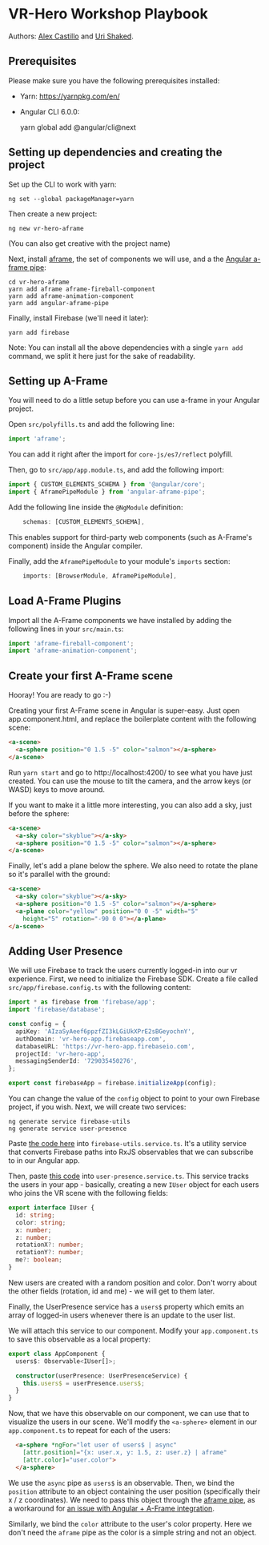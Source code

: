 # VR-Hero Workshop Playbook

Authors: [Alex Castillo](https://twitter.com/@castillo__io) and [Uri Shaked](https://twitter.com/UriShaked).

## Prerequisites

Please make sure you have the following prerequisites installed:

- Yarn: https://yarnpkg.com/en/
- Angular CLI 6.0.0:

    yarn global add @angular/cli@next

## Setting up dependencies and creating the project

Set up the CLI to work with yarn:

    ng set --global packageManager=yarn

Then create a new project:

    ng new vr-hero-aframe

(You can also get creative with the project name)

Next, install [aframe](https://aframe.io/), the set of components we will use, and a the [Angular a-frame pipe](https://www.npmjs.com/package/angular-aframe-pipe):

    cd vr-hero-aframe
    yarn add aframe aframe-fireball-component
    yarn add aframe-animation-component
    yarn add angular-aframe-pipe

Finally, install Firebase (we'll need it later):

    yarn add firebase

Note: You can install all the above dependencies with a single `yarn add` command, we split it here just for the sake of readability.

## Setting up A-Frame
You will need to do a little setup before you can use a-frame in your Angular project.

Open `src/polyfills.ts` and add the following line:

```typescript
import 'aframe';
```

You can add it right after the import for `core-js/es7/reflect` polyfill.

Then, go to `src/app/app.module.ts`, and add the following import:

```typescript
import { CUSTOM_ELEMENTS_SCHEMA } from '@angular/core';
import { AframePipeModule } from 'angular-aframe-pipe';
```

Add the following line inside the `@NgModule` definition:

```typescript
    schemas: [CUSTOM_ELEMENTS_SCHEMA],
```

This enables support for third-party web components (such as A-Frame's component) inside the Angular compiler.

Finally, add the `AframePipeModule` to your module's `imports` section:

```typescript
    imports: [BrowserModule, AframePipeModule],
```

## Load A-Frame Plugins

Import all the A-Frame components we have installed by adding the following lines in your `src/main.ts`:

```typescript
import 'aframe-fireball-component';
import 'aframe-animation-component';
```

## Create your first A-Frame scene

Hooray! You are ready to go :-)

Creating your first A-Frame scene in Angular is super-easy. Just open app.component.html, and replace the boilerplate content with the following scene:

```html
<a-scene>
  <a-sphere position="0 1.5 -5" color="salmon"></a-sphere>
</a-scene>
```

Run `yarn start` and go to http://localhost:4200/ to see what you have just created. You can use the mouse to tilt the camera, and the arrow keys (or WASD) keys to move around.

If you want to make it a little more interesting, you can also add a sky, just before the sphere:

```html
<a-scene>
  <a-sky color="skyblue"></a-sky>
  <a-sphere position="0 1.5 -5" color="salmon"></a-sphere>
</a-scene>
```

Finally, let's add a plane below the sphere. We also need to rotate the plane so it's parallel with the ground:

```html
<a-scene>
  <a-sky color="skyblue"></a-sky>
  <a-sphere position="0 1.5 -5" color="salmon"></a-sphere>
  <a-plane color="yellow" position="0 0 -5" width="5"
    height="5" rotation="-90 0 0"></a-plane>
</a-scene>
```

## Adding User Presence

We will use Firebase to track the users currently logged-in into our vr experience. First, we need to initialize the Firebase SDK. Create a file called `src/app/firebase.config.ts` with the following content:

```typescript
import * as firebase from 'firebase/app';
import 'firebase/database';

const config = {
  apiKey: 'AIzaSyAeef6ppzfZI3kLGiUkXPrE2sBGeyochnY',
  authDomain: 'vr-hero-app.firebaseapp.com',
  databaseURL: 'https://vr-hero-app.firebaseio.com',
  projectId: 'vr-hero-app',
  messagingSenderId: '729035450276',
};

export const firebaseApp = firebase.initializeApp(config);
```

You can change the value of the `config` object to point to your own Firebase project, if you wish. Next, we will create two services:

```
ng generate service firebase-utils
ng generate service user-presence
```

Paste [the code here](src/app/firebase-utils.service.ts) into `firebase-utils.service.ts`. It's a utility service that converts Firebase paths into RxJS observables that we can subscribe to in our Angular app.

Then, paste [this code](src/app/user-presence.service.ts) into `user-presence.service.ts`. This service tracks the users in your app - basically, creating a new `IUser` object for each users who joins the VR scene with the following fields:

```typescript
export interface IUser {
  id: string;
  color: string;
  x: number;
  z: number;
  rotationX?: number;
  rotationY?: number;
  me?: boolean;
}
```

New users are created with a random position and color. Don't worry about the other fields (rotation, id and me) - we will get to them later.

Finally, the UserPresence service has a `users$` property which emits an array of logged-in users whenever there is an update to the user list.

We will attach this service to our component. Modify your `app.component.ts` to save this observable as a local property:

```typescript
export class AppComponent {
  users$: Observable<IUser[]>;

  constructor(userPresence: UserPresenceService) {
    this.users$ = userPresence.users$;
  }
}
```

Now, that we have this observable on our component, we can use that to visualize the users in our scene. We'll modify the `<a-sphere>` element in our `app.component.ts` to repeat for each of the users:

```html
  <a-sphere *ngFor="let user of users$ | async" 
    [attr.position]="{x: user.x, y: 1.5, z: user.z} | aframe" 
    [attr.color]="user.color">
  </a-sphere>
```

We use the `async` pipe as `users$` is an observable. Then, we bind the `position` attribute to an object containing the user position (specifically their x / z coordinates). We need to pass this object through the [aframe pipe](https://www.npmjs.com/package/angular-aframe-pipe), as a workaround for [an issue with Angular + A-Frame integration](https://github.com/angular/angular/issues/20452). 

Similarly, we bind the `color` attribute to the user's color property. Here we don't need the `aframe` pipe as the color is a simple string and not an object.

